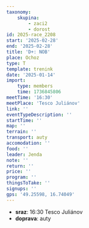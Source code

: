 ```yaml
---
taxonomy:
    skupina:
        - zaci2
        - dorost
id: 2025-race_2208
start: '2025-02-28'
end: '2025-02-28'
title: 'D+: NOB'
place: Ochoz
type: T
template: trenink
date: '2025-01-14'
import:
    type: members
    time: 1736845806
meetTime: '16:30'
meetPlace: 'Tesco Juliánov'
link: ''
eventTypeDescription: ''
startTime: ''
map: ''
terrain: ''
transport: auty
accomodation: ''
food: ''
leader: Jenda
note: ''
return: ''
price: ''
program: ''
thingsToTake: ''
signups: ''
gps: '49.25598, 16.74049'
---
```


* **sraz**: 16:30 Tesco Juliánov
* **doprava**: auty
